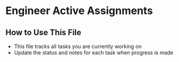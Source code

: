 # Engineer Active Assignments

## How to Use This File
- This file tracks all tasks you are currently working on
- Update the status and notes for each task when progress is made
